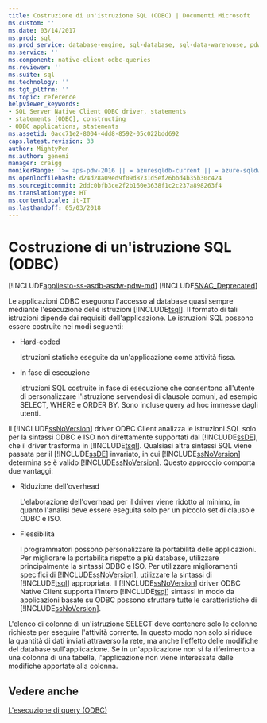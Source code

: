 ```yaml
---
title: Costruzione di un'istruzione SQL (ODBC) | Documenti Microsoft
ms.custom: ''
ms.date: 03/14/2017
ms.prod: sql
ms.prod_service: database-engine, sql-database, sql-data-warehouse, pdw
ms.service: ''
ms.component: native-client-odbc-queries
ms.reviewer: ''
ms.suite: sql
ms.technology: ''
ms.tgt_pltfrm: ''
ms.topic: reference
helpviewer_keywords:
- SQL Server Native Client ODBC driver, statements
- statements [ODBC], constructing
- ODBC applications, statements
ms.assetid: 0acc71e2-8004-4dd8-8592-05c022bdd692
caps.latest.revision: 33
author: MightyPen
ms.author: genemi
manager: craigg
monikerRange: '>= aps-pdw-2016 || = azuresqldb-current || = azure-sqldw-latest || >= sql-server-2016 || = sqlallproducts-allversions'
ms.openlocfilehash: d24d28a09ed9f09d8731d5ef26bbd4b35b30c424
ms.sourcegitcommit: 2ddc0bfb3ce2f2b160e3638f1c2c237a898263f4
ms.translationtype: HT
ms.contentlocale: it-IT
ms.lasthandoff: 05/03/2018
---
```

# <a name="constructing-an-sql-statement-odbc"></a>Costruzione di un'istruzione SQL (ODBC)
[!INCLUDE[appliesto-ss-asdb-asdw-pdw-md](../../includes/appliesto-ss-asdb-asdw-pdw-md.md)]
[!INCLUDE[SNAC_Deprecated](../../includes/snac-deprecated.md)]

  Le applicazioni ODBC eseguono l'accesso al database quasi sempre mediante l'esecuzione delle istruzioni [!INCLUDE[tsql](../../includes/tsql-md.md)]. Il formato di tali istruzioni dipende dai requisiti dell'applicazione. Le istruzioni SQL possono essere costruite nei modi seguenti:  
  
-   Hard-coded  
  
     Istruzioni statiche eseguite da un'applicazione come attività fissa.  
  
-   In fase di esecuzione  
  
     Istruzioni SQL costruite in fase di esecuzione che consentono all'utente di personalizzare l'istruzione servendosi di clausole comuni, ad esempio SELECT, WHERE e ORDER BY. Sono incluse query ad hoc immesse dagli utenti.  
  
 Il [!INCLUDE[ssNoVersion](../../includes/ssnoversion-md.md)] driver ODBC Client analizza le istruzioni SQL solo per la sintassi ODBC e ISO non direttamente supportati dal [!INCLUDE[ssDE](../../includes/ssde-md.md)], che il driver trasforma in [!INCLUDE[tsql](../../includes/tsql-md.md)]. Qualsiasi altra sintassi SQL viene passata per il [!INCLUDE[ssDE](../../includes/ssde-md.md)] invariato, in cui [!INCLUDE[ssNoVersion](../../includes/ssnoversion-md.md)] determina se è valido [!INCLUDE[ssNoVersion](../../includes/ssnoversion-md.md)]. Questo approccio comporta due vantaggi:  
  
-   Riduzione dell'overhead  
  
     L'elaborazione dell'overhead per il driver viene ridotto al minimo, in quanto l'analisi deve essere eseguita solo per un piccolo set di clausole ODBC e ISO.  
  
-   Flessibilità  
  
     I programmatori possono personalizzare la portabilità delle applicazioni. Per migliorare la portabilità rispetto a più database, utilizzare principalmente la sintassi ODBC e ISO. Per utilizzare miglioramenti specifici di [!INCLUDE[ssNoVersion](../../includes/ssnoversion-md.md)], utilizzare la sintassi di [!INCLUDE[tsql](../../includes/tsql-md.md)] appropriata. Il [!INCLUDE[ssNoVersion](../../includes/ssnoversion-md.md)] driver ODBC Native Client supporta l'intero [!INCLUDE[tsql](../../includes/tsql-md.md)] sintassi in modo da applicazioni basate su ODBC possono sfruttare tutte le caratteristiche di [!INCLUDE[ssNoVersion](../../includes/ssnoversion-md.md)].  
  
 L'elenco di colonne di un'istruzione SELECT deve contenere solo le colonne richieste per eseguire l'attività corrente. In questo modo non solo si riduce la quantità di dati inviati attraverso la rete, ma anche l'effetto delle modifiche del database sull'applicazione. Se in un'applicazione non si fa riferimento a una colonna di una tabella, l'applicazione non viene interessata dalle modifiche apportate alla colonna.  
  
## <a name="see-also"></a>Vedere anche  
 [L'esecuzione di query &#40;ODBC&#41;](../../relational-databases/native-client-odbc-queries/executing-queries-odbc.md)  
  
  
